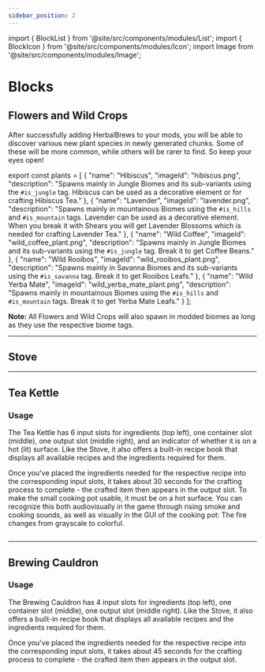 ```yaml
---
sidebar_position: 2
---
```


import { BlockList } from '@site/src/components/modules/List';
import { BlockIcon } from '@site/src/components/modules/Icon';
import Image from '@site/src/components/modules/Image';


# Blocks

## Flowers and Wild Crops
After successfully adding HerbalBrews to your mods, you will be able to discover various new plant species in newly generated chunks. Some of these will be more common, while others will be rarer to find. So keep your eyes open!

<BlockList modId="herbalbrews" list={plants} />

export const plants = [
{
"name": "Hibiscus",
"imageId": "hibiscus.png",
"description": "Spawns mainly in Jungle Biomes and its sub-variants using the `#is_jungle` tag. Hibiscus can be used as a decorative element or for crafting Hibiscus Tea."
},
{
"name": "Lavender",
"imageId": "lavender.png",
"description": "Spawns mainly in mountainous Biomes using the `#is_hills` and `#is_mountain` tags. Lavender can be used as a decorative element. When you break it with Shears you will get Lavender Blossoms which is needed for crafting Lavender Tea."
},
{
"name": "Wild Coffee",
"imageId": "wild_coffee_plant.png",
"description": "Spawns mainly in Jungle Biomes and its sub-variants using the `#is_jungle` tag. Break it to get Coffee Beans."
},
{
"name": "Wild Rooibos",
"imageId": "wild_rooibos_plant.png",
"description": "Spawns mainly in Savanna Biomes and its sub-variants using the `#is_savanna` tag. Break it to get Rooibos Leafs."
},
{
"name": "Wild Yerba Mate",
"imageId": "wild_yerba_mate_plant.png",
"description": "Spawns mainly in mountainous Biomes using the `#is_hills` and `#is_mountain` tags. Break it to get Yerba Mate Leafs."
}
];

**Note:** All Flowers and Wild Crops will also spawn in modded biomes as long as they use the respective biome tags.

***

## Stove
<BlockIcon modId="herbalbrews" imageId="stove.png" description="Used for heating up your Tea Kettle." pixelated="false" />

***

## Tea Kettle
<BlockIcon modId="herbalbrews" imageId="copper_tea_kettle.png" description="The Tea Kettle is your primary crafting station for making Tea and Coffee." />

### Usage
The Tea Kettle has 6 input slots for ingredients (top left), one container slot (middle), one output slot (middle right), and an indicator of whether it is on a hot (lit) surface. Like the Stove, it also offers a built-in recipe book that displays all available recipes and the ingredients required for them.

Once you've placed the ingredients needed for the respective recipe into the corresponding input slots, it takes about 30 seconds for the crafting process to complete - the crafted item then appears in the output slot. To make the small cooking pot usable, it must be on a hot surface. You can recognize this both audiovisually in the game through rising smoke and cooking sounds, as well as visually in the GUI of the cooking pot: The fire changes from grayscale to colorful.

<Image modId="herbalbrews" imageId="tea_kettle_gui.png" align="center" />

***

## Brewing Cauldron
<BlockIcon modId="herbalbrews" imageId="cauldron.png" description="The Brewing Cauldron is your primary crafting station for making Flasks and Potions." />

### Usage
The Brewing Cauldron has 4 input slots for ingredients (top left), one container slot (middle), one output slot (middle right). Like the Stove, it also offers a built-in recipe book that displays all available recipes and the ingredients required for them.

Once you've placed the ingredients needed for the respective recipe into the corresponding input slots, it takes about 45 seconds for the crafting process to complete - the crafted item then appears in the output slot.

<Image modId="herbalbrews" imageId="brewing_cauldron_gui.png" align="center" />
